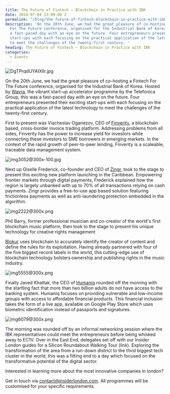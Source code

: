```yaml
---
title: The Future of Fintech – Blockchain in Practice with IBK
date: 2018-07-04 13:09:00 Z
permalink: "/blog/the-future-of-fintech-blockchain-in-practice-with-ibk/"
description: 'On the 20th June, we had the great pleasure of co-hosting a Fintech
  For The Future conference, organised for the Industrial Bank of Korea. This was
  a fast-paced day with an eye on the future. Four entrepreneurs presented their exciting
  start-ups with each focusing on the practical application of the latest technology
  to meet the challenges of the twenty-first century. '
heading: The Future of Fintech – Blockchain in Practice with IBK
categories:
  - Events
---
```


![DgTPrqdUYAIXlIr.jpg](/uploads/DgTPrqdUYAIXlIr.jpg)


On the 20th June, we had the great pleasure of co-hosting a Fintech For The Future conference, organised for the Industrial Bank of Korea. Hosted by [Wayra](https://wayra.co.uk/), the vibrant start-up accelerator programme by the Telefonica Group, this was a fast-paced day with an eye on the future. Four entrepreneurs presented their exciting start-ups with each focusing on the practical application of the latest technology to meet the challenges of the twenty-first century.  







First to present was Viacheslav Oganezov, CEO of [Finverity](http://finverity.com/home), a blockchain based, cross-border invoice trading platform. Addressing problems from all sides, Finverity has the power to increase yield for investors while connecting these investors to SME borrowers in emerging markets. In the context of the rapid growth of peer-to-peer lending, Finverity is a scaleable, traceable data management system.



![img3052@300x-100.jpg](/uploads/img3052@300x-100.jpg)

Next up Giselle Frederick, co-founder and CEO of [Zingr](https://www.zingr.io/), took to the stage to present this exciting new platform launching in the Caribbean. Empowering frontier markets through digital payments, Frederick explained how the region is largely unbanked with up to 70% of all transactions relying on cash payments. Zingr provides a free-to-use app based solution featuring frictionless payments as well as anti-laundering protection embedded in the algorithm.  



![img2222@300x.png](/uploads/img2222@300x.png)



Phil Barry, former professional musician and co-creator of the world's first blockchain music platform, then took to the stage to present his unique technology for creative rights management  

[Blokur](https://www.blokur.com/) uses blockchain to accurately identify the creator of content and define the rules for its exploitation. Having already partnered with four of the five biggest record labels in the world, this cutting-edge use of blockchain technology bolsters ownership and publishing rights in the music industry.  



![img5555@300x.png](/uploads/img5555@300x.png)



Finally Javed Khattak, the CEO of [Humaniq](https://humaniq.com/) rounded off the morning with the startling fact that more than two billion adults do not have access to the banking system. Humaniq focuses on providing vulnerable and low-income groups with access to affordable financial products. This financial inclusion takes the form of a live app, available on Google Play Store which uses biometric identification instead of passports and signatures.  


![img6079@300x.png](/uploads/img6079@300x.png)

The morning was rounded off by an informal networking session where the IBK representatives could meet the entrepreneurs before being whisked away to EC1V. Over in the East End, delegates set off with our Insider London guides for a Silicon Roundabout Walking Tour (link). Exploring the transformation of the area from a run-down district to the third biggest tech cluster in the world, this was a fitting end to a day which focused on the transformative potential of the digital sector.


Interested in learning more about the most innovative companies in london?  

Get in touch via <a href="mailto:contact@insiderlondon.com">contact@insiderlondon.com</a>. All programmes will be customised for your specific requirements.
